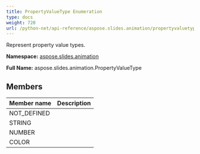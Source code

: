 ```yaml
---
title: PropertyValueType Enumeration
type: docs
weight: 720
url: /python-net/api-reference/aspose.slides.animation/propertyvaluetype/
---
```


Represent property value types.

**Namespace:** [aspose.slides.animation](/slides/python-net/api-reference/aspose.slides.animation/)

**Full Name:** aspose.slides.animation.PropertyValueType



## **Members**
|**Member name**|**Description**|
| :- | :- |
|NOT_DEFINED||
|STRING||
|NUMBER||
|COLOR||
